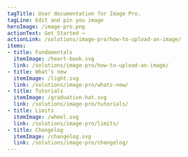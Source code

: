 ```yaml
---
tagTitle: User documentation for Image Pro.
tagLine: Edit and pin you image
heroImage: /image-pro.png
actionText: Get Started →
actionLink: /solutions/image-pro/how-to-upload-an-image/
items:
- title: Fundamentals​
  itemImage: /heart-book.svg
  link: /solutions/image-pro/how-to-upload-an-image/
- title: What’s new
  itemImage: /light.svg
  link: /solutions/image-pro/whats-new/
- title: Tutorials
  itemImage: /graduation-hat.svg
  link: /solutions/image-pro/tutorials/
- title: Limits
  itemImage: /wheel.svg
  link: /solutions/image-pro/limits/
- title: Changelog
  itemImage: /changelog.svg
  link: /solutions/image-pro/changelog/
---
```


<Overview />
<Hubspot />
